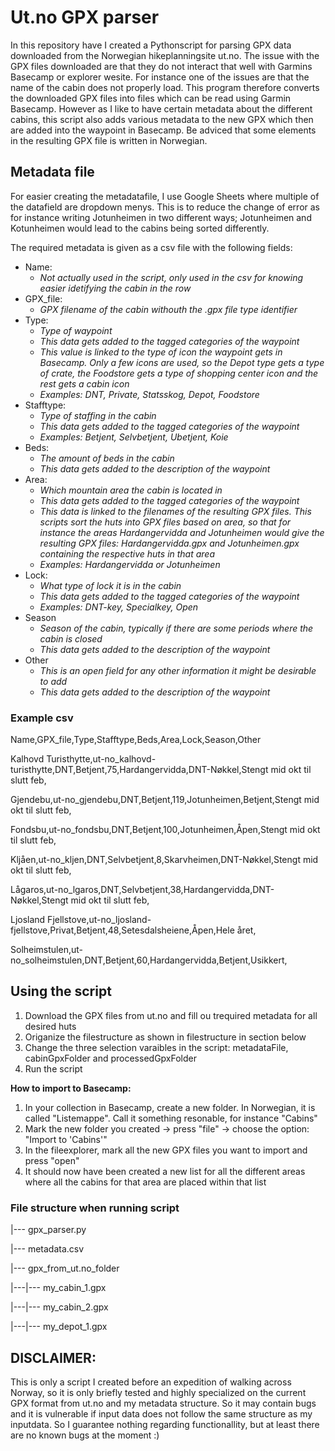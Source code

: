 # Ut.no GPX parser

In this repository have I created a Pythonscript for parsing GPX data downloaded from the Norwegian hikeplanningsite ut.no. The issue with the GPX files downloaded are that they do not interact that well with Garmins Basecamp or explorer wesite. For instance one of the issues are that the name of the cabin does not properly load. This program therefore converts the downloaded GPX files into files which can be read using Garmin Basecamp. However as I like to have certain metadata about the different cabins, this script also adds various metadata to the new GPX which then are added into the waypoint in Basecamp. Be adviced that some elements in the resulting GPX file is written in Norwegian.

## Metadata file
For easier creating the metadatafile, I use Google Sheets where multiple of the datafield are dropdown menys. This is to reduce the change of error as for instance writing Jotunheimen in two different ways; Jotunheimen and Kotunheimen would lead to the cabins being sorted differently.

The required metadata is given as a csv file with the following fields:
- Name: 
    - *Not actually used in the script, only used in the csv for knowing easier idetifying the cabin in the row*
- GPX_file: 
    - *GPX filename of the cabin withouth the .gpx file type identifier*
- Type: 
    - *Type of waypoint*
    - *This data gets added to the tagged categories of the waypoint*
    - *This value is linked to the type of icon the waypoint gets in Basecamp. Only a few icons are used, so the Depot type gets a type of crate, the Foodstore gets a type of shopping center icon and the rest gets a cabin icon*
    - *Examples: DNT, Private, Statsskog, Depot, Foodstore*
- Stafftype: 
    - *Type of staffing in the cabin*
    - *This data gets added to the tagged categories of the waypoint*
    - *Examples: Betjent, Selvbetjent, Ubetjent, Koie*
- Beds: 
    - *The amount of beds in the cabin*
    - *This data gets added to the description of the waypoint*
- Area: 
    - *Which mountain area the cabin is located in*
    - *This data gets added to the tagged categories of the waypoint*
    - *This data is linked to the filenames of the resulting GPX files. This scripts sort the huts into GPX files based on area, so that for instance the areas Hardangervidda and Jotunheimen would give the resulting GPX files: Hardangervidda.gpx and Jotunheimen.gpx containing the respective huts in that area* 
    - *Examples: Hardangervidda or Jotunheimen*
- Lock: 
    - *What type of lock it is in the cabin*
    - *This data gets added to the tagged categories of the waypoint*
    - *Examples: DNT-key, Specialkey, Open* 
- Season
    - *Season of the cabin, typically if there are some periods where the cabin is closed*
    - *This data gets added to the description of the waypoint*
- Other
    - *This is an open field for any other information it might be desirable to add*
    - *This data gets added to the description of the waypoint*

### Example csv
Name,GPX_file,Type,Stafftype,Beds,Area,Lock,Season,Other

Kalhovd Turisthytte,ut-no_kalhovd-turisthytte,DNT,Betjent,75,Hardangervidda,DNT-Nøkkel,Stengt mid okt til slutt feb,

Gjendebu,ut-no_gjendebu,DNT,Betjent,119,Jotunheimen,Betjent,Stengt mid okt til slutt feb,

Fondsbu,ut-no_fondsbu,DNT,Betjent,100,Jotunheimen,Åpen,Stengt mid okt til slutt feb,

Kljåen,ut-no_kljen,DNT,Selvbetjent,8,Skarvheimen,DNT-Nøkkel,Stengt mid okt til slutt feb,

Lågaros,ut-no_lgaros,DNT,Selvbetjent,38,Hardangervidda,DNT-Nøkkel,Stengt mid okt til slutt feb,

Ljosland Fjellstove,ut-no_ljosland-fjellstove,Privat,Betjent,48,Setesdalsheiene,Åpen,Hele året,

Solheimstulen,ut-no_solheimstulen,DNT,Betjent,60,Hardangervidda,Betjent,Usikkert,

## Using the script
1. Download the GPX files from ut.no and fill ou trequired metadata for all desired huts
2. Origanize the filestructure as shown in filestructure in section below
3. Change the three selection varaibles in the script: metadataFile, cabinGpxFolder and processedGpxFolder
4. Run the script

**How to import to Basecamp:**
1. In your collection in Basecamp, create a new folder. In Norwegian, it is called "Listemappe". Call it something resonable, for instance "Cabins"
2. Mark the new folder you created -> press "file" -> choose the option: "Import to 'Cabins'"
3. In the fileexplorer, mark all the new GPX files you want to import and press "open"
4. It should now have been created a new list for all the different areas where all the cabins for that area are placed within that list


### File structure when running script
|--- gpx_parser.py

|--- metadata.csv

|--- gpx_from_ut.no_folder

|---|--- my_cabin_1.gpx

|---|--- my_cabin_2.gpx

|---|--- my_depot_1.gpx

## DISCLAIMER: 
This is only a script I created before an expedition of walking across Norway, so it is only briefly tested and highly specialized on the current GPX format from ut.no and my metadata structure. So it may contain bugs and it is vulnerable if input data does not follow the same structure as my inputdata. So I guarantee nothing regarding functionallity, but at least there are no known bugs at the moment :)
